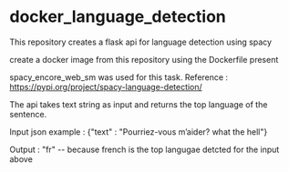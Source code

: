 # docker_language_detection


This repository creates a flask api for language detection using spacy

create a docker image from this repository using the Dockerfile present

spacy_encore_web_sm was used for this task.
Reference : https://pypi.org/project/spacy-language-detection/

The api takes text string as input and returns the top language of the sentence.

Input json example : {"text" : "Pourriez-vous m’aider? what the hell"}

Output : "fr" -- because french is the top langugae detcted for the input above

